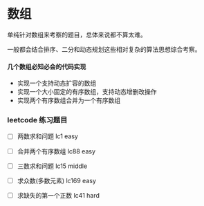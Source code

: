 # 数组

单纯针对数组来考察的题目，总体来说都不算太难。

一般都会结合排序、二分和动态规划这些相对复杂的算法思想综合考察。



#### 几个数组必知必会的代码实现

+ 实现一个支持动态扩容的数组
+ 实现一个大小固定的有序数组，支持动态增删改操作
+ 实现两个有序数组合并为一个有序数组



### leetcode 练习题目

- [ ] 两数求和问题 lc1 easy

- [ ] 合并两个有序数组 lc88 easy

- [ ] 三数求和问题 lc15 middle

- [ ] 求众数(多数元素) lc169 easy

- [ ] 求缺失的第一个正数 lc41 hard

  
